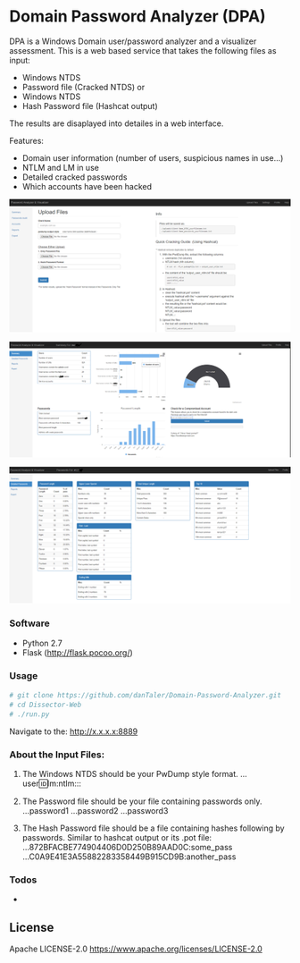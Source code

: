 # Domain Password Analyzer (DPA)

DPA is a Windows Domain user/password analyzer and a visualizer assessment. This is a web based service that takes the following files as input:
- Windows NTDS
- Password file (Cracked NTDS)
 or
- Windows NTDS 
- Hash Password file (Hashcat output)


The results are disaplayed into detailes in a web interface.

Features:
- Domain user information (number of users, suspicious names in use...)
- NTLM and LM in use
- Detailed cracked passwords
- Which accounts have been hacked

![alt tag](https://github.com/danTaler/Domain-Password-Analyzer/blob/master/screenshots/screenshot_1.PNG)

![alt tag](https://github.com/danTaler/Domain-Password-Analyzer/blob/master/screenshots/screenshot_2.PNG)

![alt tag](https://github.com/danTaler/Domain-Password-Analyzer/blob/master/screenshots/screenshot_3.PNG)


### Software

- Python 2.7
- Flask (http://flask.pocoo.org/)

### Usage

```sh
# git clone https://github.com/danTaler/Domain-Password-Analyzer.git
# cd Dissector-Web
# ./run.py
```
Navigate to the: http://x.x.x.x:8889


### About the Input Files:

1. The Windows NTDS should be your PwDump style format.
... user:id:lm:ntlm:::

2. The Password file should be your file containing passwords only.
...password1
...password2
...password3

3. The Hash Password file should be a file containing hashes following by passwords. Similar to hashcat output or its .pot file:
...872BFACBE774904406D0D250B89AAD0C:some_pass
...C0A9E41E3A55882283358449B915CD9B:another_pass



### Todos

 -
 
 
 License
-------------

Apache LICENSE-2.0
https://www.apache.org/licenses/LICENSE-2.0
